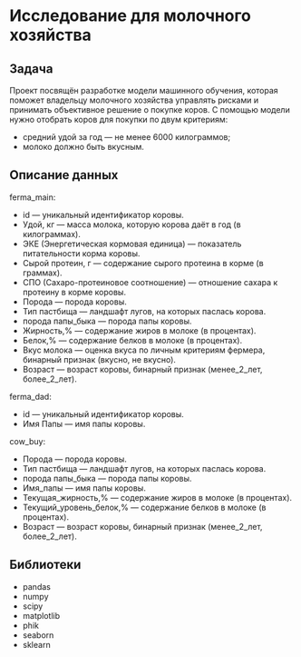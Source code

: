 # Исследование для молочного хозяйства
## Задача
Проект посвящён разработке модели машинного обучения, которая поможет владельцу молочного хозяйства управлять рисками и принимать объективное решение о покупке коров. С помощью модели нужно отобрать коров для покупки по двум критериям:
- средний удой за год — не менее 6000 килограммов;
- молоко должно быть вкусным.

## Описание данных

ferma_main:
* id — уникальный идентификатор коровы.
* Удой, кг — масса молока, которую корова даёт в год (в килограммах).
* ЭКЕ (Энергетическая кормовая единица) — показатель питательности корма коровы.
* Сырой протеин, г — содержание сырого протеина в корме (в граммах).
* СПО (Сахаро-протеиновое соотношение) — отношение сахара к протеину в корме коровы.
* Порода — порода коровы.
* Тип пастбища — ландшафт лугов, на которых паслась корова.
* порода папы_быка — порода папы коровы.
* Жирность,% — содержание жиров в молоке (в процентах).
* Белок,% — содержание белков в молоке (в процентах).
* Вкус молока — оценка вкуса по личным критериям фермера, бинарный признак (вкусно, не вкусно).
* Возраст — возраст коровы, бинарный признак (менее_2_лет, более_2_лет).

ferma_dad:
* id — уникальный идентификатор коровы.
* Имя Папы — имя папы коровы.

cow_buy:
* Порода — порода коровы.
* Тип пастбища — ландшафт лугов, на которых паслась корова.
* порода папы_быка — порода папы коровы.
* Имя_папы — имя папы коровы.
* Текущая_жирность,% — содержание жиров в молоке (в процентах).
* Текущий_уровень_белок,% — содержание белков в молоке (в процентах).
* Возраст — возраст коровы, бинарный признак (менее_2_лет, более_2_лет).

## Библиотеки

* pandas
* numpy
* scipy
* matplotlib
* phik
* seaborn
* sklearn
